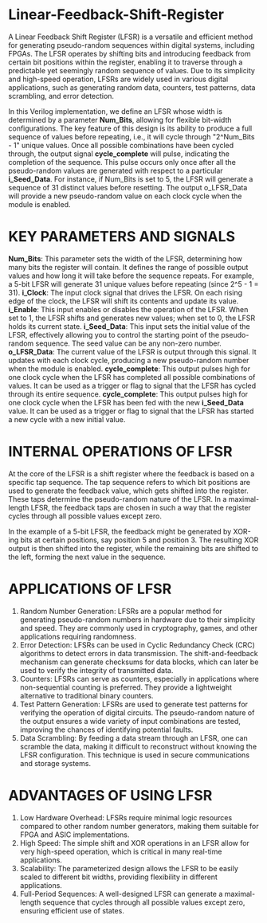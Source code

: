 # Linear-Feedback-Shift-Register
A Linear Feedback Shift Register (LFSR) is a versatile and efficient method for generating pseudo-random sequences within digital systems, including FPGAs. The LFSR operates by shifting bits and introducing feedback from certain bit positions within the register, enabling it to traverse through a predictable yet seemingly random sequence of values. Due to its simplicity and high-speed operation, LFSRs are widely used in various digital applications, such as generating random data, counters, test patterns, data scrambling, and error detection.

In this Verilog implementation, we define an LFSR whose width is determined by a parameter **Num_Bits**, allowing for flexible bit-width configurations. The key feature of this design is its ability to produce a full sequence of values before repeating, i.e., it will cycle through "2^Num_Bits - 1" unique values. Once all possible combinations have been cycled through, the output signal **cycle_complete** will pulse, indicating the completion of the sequence. This pulse occurs only once after all the pseudo-random values are generated with respect to a particular **i_Seed_Data**. 
For instance, if Num_Bits is set to 5, the LFSR will generate a sequence of 31 distinct values before resetting. The output o_LFSR_Data will provide a new pseudo-random value on each clock cycle when the module is enabled.

# **KEY PARAMETERS AND SIGNALS**
**Num_Bits**: This parameter sets the width of the LFSR, determining how many bits the register will contain. It defines the range of possible output values and how long it will take before the sequence repeats.
For example, a 5-bit LFSR will generate 31 unique values before repeating (since 2^5 - 1 = 31).
**i_Clock**: The input clock signal that drives the LFSR. On each rising edge of the clock, the LFSR will shift its contents and update its value.
**i_Enable**: This input enables or disables the operation of the LFSR. When set to 1, the LFSR shifts and generates new values; when set to 0, the LFSR holds its current state.
**i_Seed_Data**: This input sets the initial value of the LFSR, effectively allowing you to control the starting point of the pseudo-random sequence. The seed value can be any non-zero number.
**o_LFSR_Data**: The current value of the LFSR is output through this signal. It updates with each clock cycle, producing a new pseudo-random number when the module is enabled.
**cycle_complete**: This output pulses high for one clock cycle when the LFSR has completed all possible combinations of values. It can be used as a trigger or flag to signal that the LFSR has cycled through its entire sequence.
**cycle_complete**: This output pulses high for one clock cycle when the LFSR has been fed with the new **i_Seed_Data** value. It can be used as a trigger or flag to signal that the LFSR has started a new cycle with a new initial value.

# **INTERNAL OPERATIONS OF LFSR**
At the core of the LFSR is a shift register where the feedback is based on a specific tap sequence. The tap sequence refers to which bit positions are used to generate the feedback value, which gets shifted into the register. These taps determine the pseudo-random nature of the LFSR. In a maximal-length LFSR, the feedback taps are chosen in such a way that the register cycles through all possible values except zero.

In the example of a 5-bit LFSR, the feedback might be generated by XOR-ing bits at certain positions, say position 5 and position 3. The resulting XOR output is then shifted into the register, while the remaining bits are shifted to the left, forming the next value in the sequence.

# **APPLICATIONS OF LFSR**
1) Random Number Generation: LFSRs are a popular method for generating pseudo-random numbers in hardware due to their simplicity and speed. They are commonly used in cryptography, games, and other applications requiring randomness.
2) Error Detection: LFSRs can be used in Cyclic Redundancy Check (CRC) algorithms to detect errors in data transmission. The shift-and-feedback mechanism can generate checksums for data blocks, which can later be used to verify the integrity of transmitted data.
3) Counters: LFSRs can serve as counters, especially in applications where non-sequential counting is preferred. They provide a lightweight alternative to traditional binary counters.
4) Test Pattern Generation: LFSRs are used to generate test patterns for verifying the operation of digital circuits. The pseudo-random nature of the output ensures a wide variety of input combinations are tested, improving the chances of identifying potential faults.
5) Data Scrambling: By feeding a data stream through an LFSR, one can scramble the data, making it difficult to reconstruct without knowing the LFSR configuration. This technique is used in secure communications and storage systems.

# **ADVANTAGES OF USING LFSR**
1) Low Hardware Overhead: LFSRs require minimal logic resources compared to other random number generators, making them suitable for FPGA and ASIC implementations.
2) High Speed: The simple shift and XOR operations in an LFSR allow for very high-speed operation, which is critical in many real-time applications.
3) Scalability: The parameterized design allows the LFSR to be easily scaled to different bit widths, providing flexibility in different applications.
4) Full-Period Sequences: A well-designed LFSR can generate a maximal-length sequence that cycles through all possible values except zero, ensuring efficient use of states.
